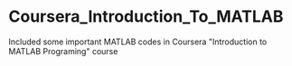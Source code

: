 # Coursera_Introduction_To_MATLAB
Included some important MATLAB codes in Coursera "Introduction to MATLAB Programing" course
